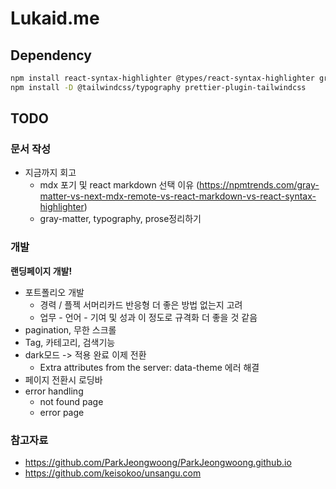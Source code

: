 # Lukaid.me

## Dependency

```bash
npm install react-syntax-highlighter @types/react-syntax-highlighter gray-matter react-icons react-markdown remark-gfm
npm install -D @tailwindcss/typography prettier-plugin-tailwindcss
```

## TODO

### 문서 작성

- 지금까지 회고
  - mdx 포기 및 react markdown 선택 이유 (https://npmtrends.com/gray-matter-vs-next-mdx-remote-vs-react-markdown-vs-react-syntax-highlighter)
  - gray-matter, typography, prose정리하기

### 개발

**랜딩페이지 개발!**

- 포트폴리오 개발
  - 경력 / 플젝 서머리카드 반응형 더 좋은 방법 없는지 고려
  - 업무 - 언어 - 기여 및 성과 이 정도로 규격화 더 좋을 것 같음
- pagination, 무한 스크롤
- Tag, 카테고리, 검색기능
- dark모드 -> 적용 완료 이제 전환
  - Extra attributes from the server: data-theme 에러 해결
- 페이지 전환시 로딩바
- error handling
  - not found page
  - error page

### 참고자료

- https://github.com/ParkJeongwoong/ParkJeongwoong.github.io
- https://github.com/keisokoo/unsangu.com
